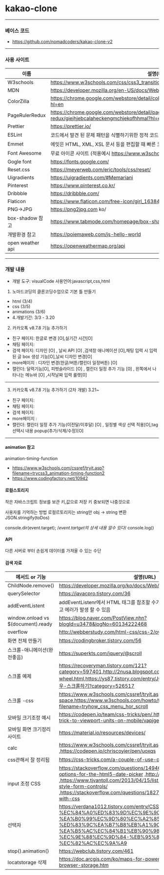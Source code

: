 # kakao-clone 
---

### 베이스 코드

-   https://github.com/nomadcoders/kakao-clone-v2

---

### 사용 사이트

| 이름             | 설명(URL)                                                                                         |
| ---------------- | ------------------------------------------------------------------------------------------------- |
| W3schools        | https://www.w3schools.com/css/css3_transitions.asp                                                |
| MDN              | https://developer.mozilla.org/en-US/docs/Web/CSS/transform-function/translateY                    |
| ColorZilla       | https://chrome.google.com/webstore/detail/colorzilla/bhlhnicpbhignbdhedgjhgdocnmhomnp?hl=en       |
| PageRulerRedux   | https://chrome.google.com/webstore/detail/page-ruler-redux/giejhjebcalaheckengmchjekofhhmal?hl=en |
| Prettier         | https://prettier.io/                                                                              |
| ESLint           | 코드에서 발견 된 문제 패턴을 식별하기위한 정적 코드 분석 도구                                     |
| Emmet            | 에밋은 HTML, XML, XSL 문서 등을 편집할 때 빠른 코딩을 위해 사용하는 플러그인이다.                 |
| Font Awesome     | 무료 아이콘 사이트 (적용예시 https://www.w3schools.com/icons/fontawesome5_intro.asp )             |
| Gogle font       | https://fonts.google.com/                                                                         |
| Reset.css        | https://meyerweb.com/eric/tools/css/reset/​                                                       |
| Uigradients      | https://uigradients.com/#Memariani                                                                |
| Pinterest        | https://www.pinterest.co.kr/                                                                      |
| Dribbble         | https://dribbble.com/                                                                             |
| Flaticon         | https://www.flaticon.com/free-icon/girl_163847?term=profile&page=1&position=57                    |
| PNG->JPG         | https://png2jpg.com ko/                                                                           |
| box-shadow 참고  | https://www.tabmode.com/homepage/box-shadow.html                                                  |
| 개발환경 참고    | https://poiemaweb.com/js-hello-world                                                              |
| open weather api | https://openweathermap.org/api                                                                    |

---

### 개발 내용

-   개발 도구: visualCode
    사용언어:javascript,css,html

1. 노마드코딩의 클론코딩수업으로 기본 틀 만들기

-   html (3/4)
-   css (3/5)
-   animations (3/6)
-   4.개발기간: 3/3 - 3.20

2. 카카오톡 v8.7.8 기능 추가하기

-   친구 페이지: 한글로 변경 [O],실기간 시간[O]
-   채팅 페이지:
-   검색 페이지: 디자인 [O] , 날씨 API [O] ,검색창 애니메이션 [O],채팅 입력 시 입력된 글 box 생성 기능[O],날씨 디자인 변경[O]
-   more페이지 : 디자인 변경(한글/버튼/캘린더 일정버튼) [O]
-   캘린더: 달력기능[O], 피벗슬라이드 [O] , 캘린더 일정 추가 기능 [0] , 왼쪽에서 나타나는 메뉴바 [O] ,시작날짜 입력 룰렛[0]

---

3. 카카오톡 v8.7.8 기능 추가하기 (2차 개발)  3.21~

-   친구 페이지:
-   채팅 페이지: 
-   검색 페이지: 
-   more페이지 :
-   캘린더: 캘린더 일정 추가 기능(이전달/이후달) [O] , 일정별 색상 선택 적용[O],tag 선택시 내용 popup(추가/삭제/수정)[O]

---

#### animation 참고

animation-timing-function

-   https://www.w3schools.com/cssref/tryit.asp?filename=trycss3_animation-timing-function2
-   https://www.codingfactory.net/10942

#### 로컬스토리지

작은 자바스크립트 정보를 보관
키,값으로 저장
키 중보되면 나중것으로

사용자를 기억하는 방법
로컬르토리지는 string만
obj -> string 변환
JSON.stringify(toDos)

console.dir(event.target); /_event.tartget의 상세 내용 알수 있다_/
console.log()

#### API

다른 서버로 부터 손쉽게 데이터를 가져올 수 있는 수단

#### 검색 자료

| 메서드 or 기능                      | 설명(URL)                                                                                                                                                                                                                                                                                            |
| ----------------------------------- | ---------------------------------------------------------------------------------------------------------------------------------------------------------------------------------------------------------------------------------------------------------------------------------------------------- |
| ChildNode.remove()                  | https://developer.mozilla.org/ko/docs/Web/API/ChildNode/remove                                                                                                                                                                                                                                       |
| querySelector                       | https://javacpro.tistory.com/36                                                                                                                                                                                                                                                                      |
| addEventListent                     | addEventListenr에서 HTML 태그를 참조할 수가 없었기 때문에 null을 참조하게 됐고 에러가 발생 할 수 있음                                                                                                                                                                                                |
| window.onload vs \$(document).ready | https://blog.naver.com/PostView.nhn?blogId=u3478&logNo=60134222468                                                                                                                                                                                                                                   |
| overflow                            | http://webberstudy.com/html-css/css-2/overflow-float-clear/                                                                                                                                                                                                                                          |
| 화면 전체 만들기                    | https://codingbroker.tistory.com/56                                                                                                                                                                                                                                                                  |
| 스크롤-애니메이션(완전좋음)         | https://superkts.com/jquery/@scroll                                                                                                                                                                                                                                                                  |
| 스크롤 예제                         | https://recoveryman.tistory.com/121?category=597401,http://2nusa.blogspot.com/2016/10/jquery-mouse-wheel.html,https://ys87.tistory.com/entry/JQuery-마우스휠을-이용하여-좌우-스크롤하기?category=526517                                                                                              |
| 스크롤 -css                         | https://www.w3schools.com/cssref/tryit.asp?filename=trycss_text_white-space,https://www.w3schools.com/howto/tryit.asp?filename=tryhow_css_menu_hor_scroll                                                                                                                                            |
| 모바일 크기조정 예시                | https://codepen.io/team/css-tricks/pen/,https://css-tricks.com/the-trick-to-viewport-units-on-mobile/vapjge                                                                                                                                                                                          |
| 모바일 화면 크기정리 사이트         | https://material.io/resources/devices/                                                                                                                                                                                                                                                               |
| calc                                | https://www.w3schools.com/cssref/tryit.asp?filename=trycss_func_calc ,https://codepen.io/chriscoyier/pen/uoxqs                                                                                                                                                                                       |
| css관해서 잘 정리됨                 | https://css-tricks.com/a-couple-of-use-cases-for-calc/                                                                                                                                                                                                                                               |  |  | https://css-tricks.com/the-trick-to-viewport-units-on-mobile/ |
| input 조정 CSS                      | https://stackoverflow.com/questions/14946091/are-there-any-style-options-for-the-html5-date-picker ,http://jsfiddle.net/plan/V2Q58/ ,https://www.tjvantoll.com/2013/04/15/list-of-pseudo-elements-to-style-form-controls/ ,https://stackoverflow.com/questions/18272497/styling-input-radio-with-css |
| 선택자                              | https://verdana1012.tistory.com/entry/CSS3-nthchildn-%EC%84%A0%ED%83%9D%EC%9E%90-%EA%B0%99%EC%9D%80%EC%A2%85%EB%A5%98%EC%9D%98-%ED%83%9C%EA%B7%B8%EB%A1%9C-%EA%B5%AC%EC%84%B1%EB%90%98%EC%96%B4-%EC%9E%88%EC%9D%84-%EB%95%8C-%EC%82%AC%EC%9A%A9                                                      |
| stop().animation()                  | https://webclub.tistory.com/461                                                                                                                                                                                                                                                                      |
| locatstorage 삭제                   | https://doc.arcgis.com/ko/maps-for-powerbi/get-started/clear-browser-storage.htm                                                                                                                                                                                                                     |
